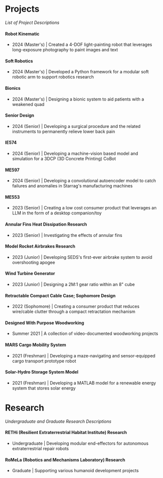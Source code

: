 # Projects
*List of Project Descriptions*

#### Robot Kinematic
- 2024 (Master's) | Created a 4-DOF light-painting robot that leverages long-exposure photography to paint images and text
#### Soft Robotics
- 2024 (Master's) | Developed a Python framework for a modular soft robotic arm to support robotics research
#### Bionics
- 2024 (Master's) | Designing a bionic system to aid patients with a weakened quad
#### Senior Design
- 2024 (Senior) | Developing a surgical procedure and the related instruments to permanently relieve lower back pain
#### IE574
- 2024 (Senior) | Developing a machine-vision based model and simulation for a 3DCP (3D Concrete Printing) CoBot
#### ME597
- 2024 (Senior) | Developing a convolutional autoencoder model to catch failures and anomalies in Starrag's manufacturing machines
#### ME553
- 2023 (Senior) | Creating a low cost consumer product that leverages an LLM in the form of a desktop companion/toy
#### Annular Fins Heat Dissipation Research
- 2023 (Senior) | Investigating the effects of annular fins
#### Model Rocket Airbrakes Research
- 2023 (Junior) | Developing SEDS's first-ever airbrake system to avoid overshooting apogee
#### Wind Turbine Generator
- 2023 (Junior) | Designing a 2M:1 gear ratio within an 8" cube
#### Retractable Compact Cable Case; Sophomore Design
- 2022 (Sophomore) | Creating a consumer product that reduces wire/cable clutter through a compact retractation mechanism
#### Designed With Purpose Woodworking
- Summer 2021 | A collection of video-documented woodworking projects
#### MARS Cargo Mobility System
- 2021 (Freshman) | Developing a maze-navigating and sensor-equipped cargo transport prototype robot
#### Solar-Hydro Storage System Model
- 2021 (Freshman) | Developing a MATLAB model for a renewable energy system that stores solar energy

# Research
*Undergraduate and Graduate Research Descriptions*

#### RETHi (Resilient Extraterrestrial Habitat Institute) Research
- Undergraduate | Developing modular end-effectors for autonomous extraterrestrial repair robots
#### RoMeLa (Robotics and Mechanisms Laboratory) Research
- Graduate | Supporting various humanoid development projects
